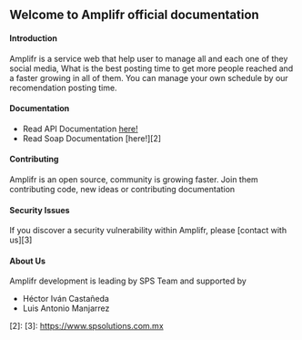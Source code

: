 ## Welcome to Amplifr official documentation

#### Introduction

Amplifr is a service web that help user to manage all and each one of they social media, What is the best posting time to get more people reached and a faster growing in all of them. You can manage your own schedule by our recomendation posting time.

#### Documentation

* Read API Documentation [here!][1]
* Read Soap Documentation [here!][2]

#### Contributing

Amplifr is an open source, community is growing faster. Join them contributing code, new ideas or contributing documentation

#### Security Issues

If you discover a security vulnerability within Amplifr, please [contact with us][3]

#### About Us

Amplifr development is leading by SPS Team and supported by 
* Héctor Iván Castañeda
* Luis Antonio Manjarrez

[1]: https://amplifr2.docs.apiary.io/#
[2]: 
[3]: https://www.spsolutions.com.mx